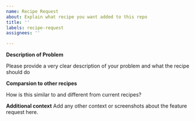 ```yaml
---
name: Recipe Request
about: Explain what recipe you want added to this repo
title: ''
labels: recipe-request
assignees: ''

---
```


**Description of Problem**

Please provide a very clear description of your problem and what the recipe should do

**Comparsion to other recipes**

How is this similar to and different from current recipes?

**Additional context**
Add any other context or screenshots about the feature request here.
